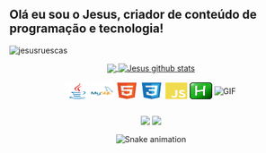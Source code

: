## Olá eu sou o Jesus, criador de conteúdo de programação e tecnologia!
<p align="left"> <img src="https://komarev.com/ghpvc/?username=jesusruescas&label=Views&color=blue&style=plastic" alt="jesusruescas" /> </p>

<div align="center">
    <a href="https://github.com/jesusruescas">
        <img align="center"
            src="https://github-readme-stats.vercel.app/api/top-langs/?username=jesusruescas&theme=github_dark&hide_langs_below=1" />
    </a>
    <a href="https://github.com/jesusruescas">
        <img align="center"
            src="https://github-readme-stats.vercel.app/api?username=jesusruescas&show_icons=true&theme=github_dark&line_height=27"
            alt="Jesus github stats" />
    </a>

       
<div style="display: inline_block"><br>
  <img align="center" alt="Jesus-Java" height="30" width="40" src="https://raw.githubusercontent.com/devicons/devicon/master/icons/java/java-original.svg">
  <img align="center" alt="Jesus-MySQL" height="30" width="40" src="https://raw.githubusercontent.com/devicons/devicon/master/icons/mysql/mysql-original-wordmark.svg">
  <img align="center" alt="Jesus-HTML" height="30" width="40" src="https://raw.githubusercontent.com/devicons/devicon/master/icons/html5/html5-original.svg">
  <img align="center" alt="Jesus-CSS" height="30" width="40" src="https://raw.githubusercontent.com/devicons/devicon/master/icons/css3/css3-original.svg">
  <img align="center" alt="Jesus-Js" height="30" width="40" src="https://raw.githubusercontent.com/devicons/devicon/master/icons/javascript/javascript-plain.svg">
  <img align="center" alt="Jesus-AHK" height="30" width="40" src="https://raw.githubusercontent.com/Ixiko/AHK-Forum/master/images/AHK%20main%20icon.png">
  <img align="center" alt="GIF" src="https://i.imgur.com/6XuW0TR.gif" width="220px" />
    </div>
    
  
  ##
 
<div> 
  <a href = "mailto:jrj_business@outlook.com"><img src="https://img.shields.io/badge/-Gmail-%23333?style=for-the-badge&logo=gmail&logoColor=white" target="_blank"></a>
  <a href="https://www.linkedin.com/in/JesusRuescas" target="_blank"><img src="https://img.shields.io/badge/-LinkedIn-%230077B5?style=for-the-badge&logo=linkedin&logoColor=white" target="_blank"></a> 
 
 ![Snake animation](https://github.com/JesusRuescas/JesusRuescas/blob/output/github-contribution-grid-snake.svg)
 
</div>
